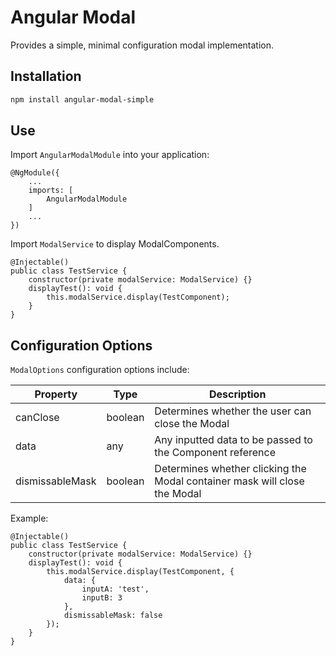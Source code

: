 # Angular Modal

Provides a simple, minimal configuration modal implementation.

## Installation

```bash
npm install angular-modal-simple
```

## Use

Import `AngularModalModule` into your application:

```
@NgModule({
    ...
    imports: [
        AngularModalModule
    ]
    ...
})
```

Import `ModalService` to display ModalComponents.

```
@Injectable()
public class TestService {
    constructor(private modalService: ModalService) {}
    displayTest(): void {
        this.modalService.display(TestComponent);
    }
}
```

## Configuration Options

`ModalOptions` configuration options include:

Property | Type | Description
---------|------|------------
canClose | boolean | Determines whether the user can close the Modal
data | any | Any inputted data to be passed to the Component reference
dismissableMask | boolean | Determines whether clicking the Modal container mask will close the Modal

Example:

```
@Injectable()
public class TestService {
    constructor(private modalService: ModalService) {}
    displayTest(): void {
        this.modalService.display(TestComponent, {
            data: {
                inputA: 'test',
                inputB: 3
            },
            dismissableMask: false
        });
    }
}
```
